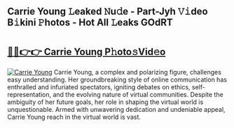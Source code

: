 ## Carrie Young 𝙻eaked 𝙽u𝚍e - Part-Jyh 𝚅𝚒deo B𝚒kini 𝙿hotos - Hot All 𝙻eaks GOdRT

# <h2><a href="http://ld6rvu.urlbe.top/?page=Carrie+Young">🔗🔗👉👉 Carrie Young P𝚑oto𝚜Vid𝚎o</a></h2>

[![Carrie Young](https://i.imgur.com/eBuTRDB.gif)](http://ld6rvu.urlbe.top/?page=Carrie+Young)
Carrie Young, a complex and polarizing figure, challenges easy understanding. Her groundbreaking style of online communication has enthralled and infuriated spectators, igniting debates on ethics, self-representation, and the evolving nature of virtual communities. Despite the ambiguity of her future goals, her role in shaping the virtual world is unquestionable. Armed with unwavering dedication and undeniable appeal, Carrie Young reach in the virtual world is vast.
